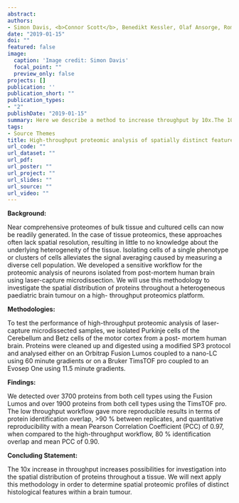 ```yaml
---
abstract: 
authors:
- Simon Davis, <b>Connor Scott</b>, Benedikt Kessler, Olaf Ansorge, Roman Fischer
date: "2019-01-15" 
doi: ""
featured: false
image:
  caption: 'Image credit: Simon Davis'
  focal_point: ""  
  preview_only: false 
projects: []
publication: ''
publication_short: ""
publication_types:
- "2"
publishDate: "2019-01-15" 
summary: Here we describe a method to increase throughput by 10x.The 10x increase in throughput increases possibilities for investigation into the spatial distribution of proteins throughout a tissue. We will next apply this methodology in order to determine spatial proteomic profiles of distinct histological features within a brain tumour. <i>Article and Poster - 18th Human Proteome Organisation World Congress (HUPO2019), Australia, September 15th - 19th 2019</i>
tags:
- Source Themes
title: High-throughput proteomic analysis of spatially distinct features of human brain tissue
url_code: ""
url_dataset: "" 
url_pdf: 
url_poster: ""
url_project: ""
url_slides: ""   
url_source: ""
url_video: "" 
---
```

<b>Background:</b>   

Near comprehensive proteomes of bulk tissue and cultured cells can now be readily generated. In
the case of tissue proteomics, these approaches often lack spatial resolution, resulting in little to no
knowledge about the underlying heterogeneity of the tissue. Isolating cells of a single phenotype or
clusters of cells alleviates the signal averaging caused by measuring a diverse cell population. We
developed a sensitive workflow for the proteomic analysis of neurons isolated from post-mortem
human brain using laser-capture microdissection. We will use this methodology to investigate the
spatial distribution of proteins throughout a heterogeneous paediatric brain tumour on a high-
throughput proteomics platform.

<b>Methodologies:</b>

To test the performance of high-throughput proteomic analysis of laser-capture microdissected
samples, we isolated Purkinje cells of the Cerebellum and Betz cells of the motor cortex from a post-
mortem human brain. Proteins were cleaned up and digested using a modified SP3 protocol and
analysed either on an Orbitrap Fusion Lumos coupled to a nano-LC using 60 minute gradients or on a
Bruker TimsTOF pro coupled to an Evosep One using 11.5 minute gradients.

<b>Findings:</b>

We detected over 3700 proteins from both cell types using the Fusion Lumos and over 1900 proteins
from both cell types using the TimsTOF pro. The low throughput workflow gave more reproducible
results in terms of protein identification overlap, &gt;90 % between replicates, and quantitative
reproducibility with a mean Pearson Correlation Coefficient (PCC) of 0.97, when compared to the
high-throughput workflow, 80 % identification overlap and mean PCC of 0.90.

<b>Concluding Statement:</b>

The 10x increase in throughput increases possibilities for investigation into the spatial distribution of
proteins throughout a tissue. We will next apply this methodology in order to determine spatial
proteomic profiles of distinct histological features within a brain tumour.